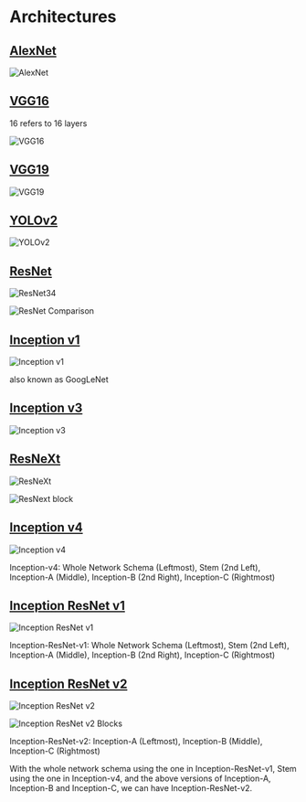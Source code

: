 # Architectures

## [AlexNet](https://papers.nips.cc/paper/4824-imagenet-classification-with-deep-convolutional-neural-networks.pdf)

![AlexNet](../imgs/alexnet.png)

## [VGG16](https://arxiv.org/pdf/1409.1556.pdf)

16 refers to 16 layers

![VGG16](../imgs/vgg16.png)

## [VGG19](https://arxiv.org/pdf/1409.1556.pdf)

![VGG19](../imgs/vgg19.png)

## [YOLOv2](https://arxiv.org/pdf/1612.08242.pdf)

![YOLOv2](../imgs/yolov2.png)

## [ResNet](https://arxiv.org/pdf/1512.03385.pdf)

![ResNet34](../imgs/resnet34.png)

![ResNet Comparison](../imgs/resnet.png)

## [Inception v1](https://arxiv.org/pdf/1409.4842v1.pdf)

![Inception v1](../imgs/inceptionv1.png)

also known as GoogLeNet

## [Inception v3](https://arxiv.org/pdf/1512.00567v3.pdf)

![Inception v3](../imgs/inceptionv3.png)

## [ResNeXt](https://arxiv.org/pdf/1611.05431.pdf)

![ResNeXt](../imgs/resnext.png)

![ResNext block](../imgs/resnext_block.png)

## [Inception v4](https://arxiv.org/pdf/1602.07261.pdf)

![Inception v4](../imgs/inceptionv4.png)

Inception-v4: Whole Network Schema (Leftmost), Stem (2nd Left), Inception-A (Middle), Inception-B (2nd Right), Inception-C (Rightmost)

## [Inception ResNet v1](https://arxiv.org/pdf/1602.07261.pdf)

![Inception ResNet v1](../imgs/inception-resnet-v1.png)

Inception-ResNet-v1: Whole Network Schema (Leftmost), Stem (2nd Left), Inception-A (Middle), Inception-B (2nd Right), Inception-C (Rightmost)

## [Inception ResNet v2](https://arxiv.org/pdf/1602.07261.pdf)

![Inception ResNet v2](../imgs/inception-resnet-v2.png)


![Inception ResNet v2 Blocks](../imgs/inception-resnet-v2_blocks.png)

Inception-ResNet-v2: Inception-A (Leftmost), Inception-B (Middle), Inception-C (Rightmost)

With the whole network schema using the one in Inception-ResNet-v1, Stem using the one in Inception-v4, and the above versions of Inception-A, Inception-B and Inception-C, we can have Inception-ResNet-v2.